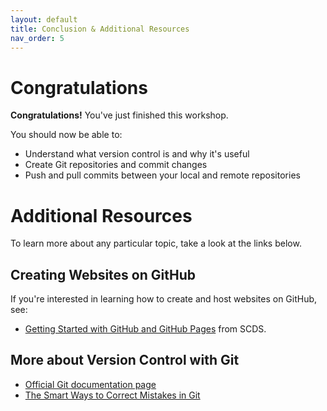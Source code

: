 ```yaml
---
layout: default
title: Conclusion & Additional Resources
nav_order: 5
---
```

<!-- 
This page will go over the conclusion and additional resources for the workshop.
Add, edit, or remove any content below for the workshop in question.
-->

# Congratulations 

<!-- Edit this line to mention your workshop name -->
**Congratulations!** You've just finished this workshop.

<!-- Recap your learning objectives from the introductory. -->
You should now be able to:
- Understand what version control is and why it's useful
- Create Git repositories and commit changes
- Push and pull commits between your local and remote repositories

<!-- This is where you can add additional resources for your readers. -->
# Additional Resources
To learn more about any particular topic, take a look at the links below.

## Creating Websites on GitHub
If you're interested in learning how to create and host websites on GitHub, see:
- [Getting Started with GitHub and GitHub Pages](https://scds.github.io/github-pages/) from SCDS.

## More about Version Control with Git
- [Official Git documentation page](https://git-scm.com/book/en/v2/)
- [The Smart Ways to Correct Mistakes in Git](https://css-tricks.com/the-smart-ways-to-correct-mistakes-in-git/)
